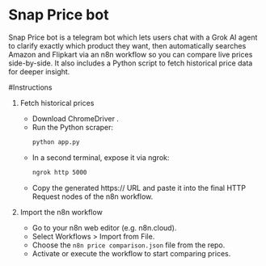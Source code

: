 # Snap Price bot

Snap Price bot is a telegram bot which lets users chat with a Grok AI agent to clarify exactly which product they want, then automatically searches Amazon and Flipkart via an n8n workflow so you can compare live prices side-by-side. It also includes a Python script to fetch historical price data for deeper insight.

#Instructions

1. Fetch historical prices
   - Download ChromeDriver .  
   - Run the Python scraper:  
     ```bash
     python app.py
     ```  
   - In a second terminal, expose it via ngrok:  
     ```bash
     ngrok http 5000
     ```  
   - Copy the generated https:// URL and paste it into the final HTTP Request nodes of the n8n workflow.

2. Import the n8n workflow  
   - Go to your n8n web editor (e.g. n8n.cloud).  
   - Select Workflows > Import from File.  
   - Choose the `n8n price comparison.json` file from the repo.  
   - Activate or execute the workflow to start comparing prices.
